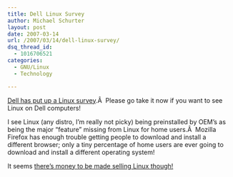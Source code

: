 ```yaml
---
title: Dell Linux Survey
author: Michael Schurter
layout: post
date: 2007-03-14
url: /2007/03/14/dell-linux-survey/
dsq_thread_id:
  - 1016706521
categories:
  - GNU/Linux
  - Technology

---
```

[Dell has put up a Linux survey][1].Â  Please go take it now if you want to see Linux on Dell computers!

I see Linux (any distro, I&#8217;m really not picky) being preinstalled by OEM&#8217;s as being the major &#8220;feature&#8221; missing from Linux for home users.Â  Mozilla Firefox has enough trouble getting people to download and install a different browser; only a tiny percentage of home users are ever going to download and install a different operating system!

It seems [there&#8217;s money to be made selling Linux though!][2]

 [1]: http://www.dell.com/linuxsurvey
 [2]: http://www.crn.com/hardware/197800591